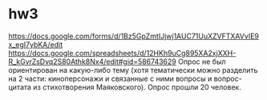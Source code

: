 # hw3
https://docs.google.com/forms/d/1Bz5GpZmtIJjwj1AUC71UuXZVFTXAVvIE9x_egI7ybKA/edit
https://docs.google.com/spreadsheets/d/12HKh9uCg895XA2xjXXH-R_kGvrZsDvq2S80Athk8Nx4/edit#gid=586743629
Опрос не был ориентирован на какую-либо тему (хотя тематически можно разделить на 2 части: киноперсонажи и связанные с ними вопросы и вопрос-цитата из стихотворения Маяковского).
Опрос прошли 20 человек.
